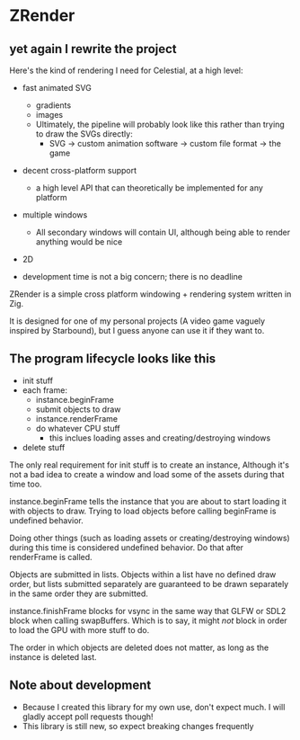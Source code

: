 # ZRender

## yet again I rewrite the project
Here's the kind of rendering I need for Celestial, at a high level:
- fast animated SVG
    - gradients
    - images
    - Ultimately, the pipeline will probably look like this rather than trying to draw the SVGs directly:
        - SVG -> custom animation software -> custom file format -> the game

- decent cross-platform support
    - a high level API that can theoretically be implemented for any platform
- multiple windows
    - All secondary windows will contain UI, although being able to render anything would be nice
- 2D
- development time is not a big concern; there is no deadline

ZRender is a simple cross platform windowing + rendering system written in Zig.

It is designed for one of my personal projects (A video game vaguely inspired by Starbound), but I guess anyone can use it if they want to.

## The program lifecycle looks like this
- init stuff
- each frame:
    - instance.beginFrame
    - submit objects to draw
    - instance.renderFrame
    - do whatever CPU stuff
        - this inclues loading asses and creating/destroying windows
- delete stuff

The only real requirement for init stuff is to create an instance,
Although it's not a bad idea to create a window and load some of the assets during that time too.

instance.beginFrame tells the instance that you are about to start loading it with objects to draw.
Trying to load objects before calling beginFrame is undefined behavior.

Doing other things (such as loading assets or creating/destroying windows) during this time is considered undefined behavior. Do that after renderFrame is called.

Objects are submitted in lists. Objects within a list have no defined draw order, but lists submitted separately are guaranteed to be drawn separately in the same order they are submitted.

instance.finishFrame blocks for vsync in the same way that GLFW or SDL2 block when calling swapBuffers. Which is to say, it might *not* block in order to load the GPU with more stuff to do.

The order in which objects are deleted does not matter, as long as the instance is deleted last.

## Note about development
- Because I created this library for my own use, don't expect much. I will gladly accept poll requests though!
- This library is still new, so expect breaking changes frequently
<!--
Supported platforms:
- Windows (untested at the moment, but it almost certainly works perfectly)
- Linux (in theory any unix-like with SDL2 and at least one of the supported APIS should work)

Backends:
- OpenGL 4.6
- Mock - it just prints out the functions that are called, and returns plausible values. It's used for testing.

Runtime dependencies:
- SDL2 (It also needs to be available at compile time so the executable can be linked against it)
- OpenGL 4.6

Compile time dependencies:
- Zig 0.12.0-dev.1819+5c1428ea9 (doesn't need to be in path, just used to run the build.zig)

Notes about documentation:
- All methods must be called from the main thread, unless explicitly stated otherwise
- Documentation is sparse at the moment, as the library is still fresh and documentation is not yet written

Notes about development:
- Because I created this library for my own use, don't expect much. I will gladly accept poll requests though!
- This library is still new, so expect breaking changes frequently

Platforms I want to support in the near future
- Macos
    - Requries Metal backend
- BSD (This likely already works, I just don't want to bother testing it and actually making sure it works)

Platforms I want to support in the far future:
- Andriod
- IOS
- Playstation 4, 5, maybe PS3???
    - Might require another backend, needs research
- XBox
    - I imagine XBOX supports Vulkan, but if not a DirectX backend probably won't be too dificult
- Nintendo switch (If I'm not mistaken, the Nintendo switch OS is basically just a modified version of Andriod)
- any other modern-ish game consoles
- WebGL (If WebGPU catches on, then webGL will be pointless to support)
    - Compiling Zig code for Emscripten is still a bit of a mess at the moment, hopefully that changes soon.
- WebGPU

Features that might get added in the future:
- ability to retrieve platform-specific handles for users who need to use native APIS
- custom file loading through callbacks (defaults to normal file system)
- support for as many asset formats as possible (as well as custom ones for maximum efficiency)
    - stbImage
    - Assimp
    - Loading SVG as a list of DrawObjects
- Custom shaders
- thread safe / asynchronous alternatives for most existing functions
- submit an entire list to a window instead of individual draw objects
- animation
    - joints / bones / armature / whatever the heck that is even called anymore
    - vertex animation textures

Backends I want to implement in the future:
- OpenGL 3.3 for legacy systems
- OpenGL 2.1 for extremely legacy systems
- Vulkan
- Metal
- OpenGL ES (for webgl)
- If SDL2's renderer is up to the task, a backed that exclusively uses that might be worth doing
- Validation layer
    - Similar concept to Vulkan's validation layers, but instead of being a shared library loaded between the app and the driver, it's just a ZRender backend that verifies valid usage of ZRender, then forwards the functions to another backend.
- Zero dependency software renderer
    - Not sure how the rendered frames would be displayed though.
- WebGPU

 -->
